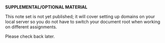 **SUPPLEMENTAL/OPTIONAL MATERIAL**

This note set is not yet published; it will cover setting up domains on your local server so you do not have to switch your document root when working on different assignments.

Please check back later.
